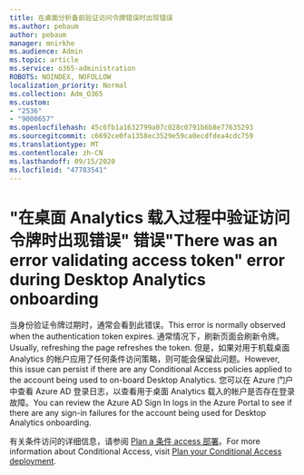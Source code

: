 ```yaml
---
title: 在桌面分析备前验证访问令牌错误时出现错误
ms.author: pebaum
author: pebaum
manager: mnirkhe
ms.audience: Admin
ms.topic: article
ms.service: o365-administration
ROBOTS: NOINDEX, NOFOLLOW
localization_priority: Normal
ms.collection: Adm_O365
ms.custom:
- "2536"
- "9000657"
ms.openlocfilehash: 45c6fb1a1632799a07c028c0791b6b8e77635293
ms.sourcegitcommit: c6692ce0fa1358ec3529e59ca0ecdfdea4cdc759
ms.translationtype: MT
ms.contentlocale: zh-CN
ms.lasthandoff: 09/15/2020
ms.locfileid: "47783541"
---
```

# <a name="there-was-an-error-validating-access-token-error-during-desktop-analytics-onboarding"></a><span data-ttu-id="519ec-102">"在桌面 Analytics 载入过程中验证访问令牌时出现错误" 错误</span><span class="sxs-lookup"><span data-stu-id="519ec-102">"There was an error validating access token" error during Desktop Analytics onboarding</span></span>

<span data-ttu-id="519ec-103">当身份验证令牌过期时，通常会看到此错误。</span><span class="sxs-lookup"><span data-stu-id="519ec-103">This error is normally observed when the authentication token expires.</span></span> <span data-ttu-id="519ec-104">通常情况下，刷新页面会刷新令牌。</span><span class="sxs-lookup"><span data-stu-id="519ec-104">Usually, refreshing the page refreshes the token.</span></span> <span data-ttu-id="519ec-105">但是，如果对用于机载桌面 Analytics 的帐户应用了任何条件访问策略，则可能会保留此问题。</span><span class="sxs-lookup"><span data-stu-id="519ec-105">However, this issue can persist if there are any Conditional Access policies applied to the account being used to on-board Desktop Analytics.</span></span> <span data-ttu-id="519ec-106">您可以在 Azure 门户中查看 Azure AD 登录日志，以查看用于桌面 Analytics 载入的帐户是否存在登录故障。</span><span class="sxs-lookup"><span data-stu-id="519ec-106">You can review the Azure AD Sign In logs in the Azure Portal to see if there are any sign-in failures for the account being used for Desktop Analytics onboarding.</span></span>

<span data-ttu-id="519ec-107">有关条件访问的详细信息，请参阅 [Plan a 条件 access 部署](https://docs.microsoft.com/azure/active-directory/conditional-access/plan-conditional-access)。</span><span class="sxs-lookup"><span data-stu-id="519ec-107">For more information about Conditional Access, visit [Plan your Conditional Access deployment](https://docs.microsoft.com/azure/active-directory/conditional-access/plan-conditional-access).</span></span>